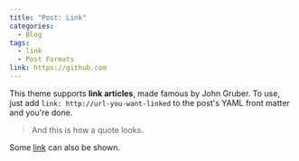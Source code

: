 ```yaml
---
title: "Post: Link"
categories:
  - Blog
tags:
  - link
  - Post Formats
link: https://github.com
---
```


This theme supports **link articles**, made famous by John Gruber. To use, just add `link: http://url-you-want-linked` to the post's YAML front matter and you're done.

> And this is how a quote looks.

Some [link](#) can also be shown.